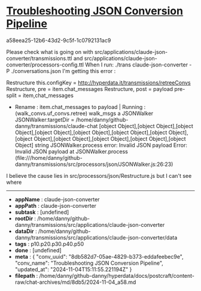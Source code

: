 # [Troubleshooting JSON Conversion Pipeline](https://claude.ai/chat/8db582d7-05ae-4829-b373-eddafeebec9e)

a58eea25-12b6-43d2-9c5f-1c0792131ac9

Please check what is going on with src/applications/claude-json-converter/transmissions.ttl and src/applications/claude-json-converter/processors-config.ttl 
When I run:
 ./trans claude-json-converter -P ./conversations.json
I'm getting this error :

Restructure this.configKey = http://hyperdata.it/transmissions/retreeConvs
Restructure, pre = item.chat_messages
Restructure, post = payload
pre- split = item,chat_messages
 - Rename : item.chat_messages to payload
| Running :  (walk_convs.uf_convs.retree) walk_msgs a JSONWalker
JSONWalker:targetDir =  /home/danny/github-danny/transmissions/claude-chat
[object Object],[object Object],[object Object],[object Object],[object Object],[object Object],[object Object],[object Object],[object Object],[object Object],[object Object],[object Object]
string
JSONWalker.process error: Invalid JSON payload
Error: Invalid JSON payload
    at JSONWalker.process (file:///home/danny/github-danny/transmissions/src/processors/json/JSONWalker.js:26:23)

I believe the cause lies in  src/processors/json/Restructure.js but I can't see where

---

* **appName** : claude-json-converter
* **appPath** : claude-json-converter
* **subtask** : [undefined]
* **rootDir** : /home/danny/github-danny/transmissions/src/applications/claude-json-converter
* **dataDir** : /home/danny/github-danny/transmissions/src/applications/claude-json-converter/data
* **tags** : p10.p20.p30.p40.p50
* **done** : [undefined]
* **meta** : {
  "conv_uuid": "8db582d7-05ae-4829-b373-eddafeebec9e",
  "conv_name": "Troubleshooting JSON Conversion Pipeline",
  "updated_at": "2024-11-04T15:11:55.221194Z"
}
* **filepath** : /home/danny/github-danny/hyperdata/docs/postcraft/content-raw/chat-archives/md/8db5/2024-11-04_a58.md